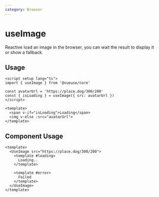 ```yaml
---
category: Browser
---
```


# useImage

Reactive load an image in the browser, you can wait the result to display it or show a fallback.

## Usage

```vue
<script setup lang="ts">
import { useImage } from '@vueuse/core'

const avatarUrl = 'https://place.dog/300/200'
const { isLoading } = useImage({ src: avatarUrl })
</script>

<template>
  <span v-if="isLoading">Loading</span>
  <img v-else :src="avatarUrl">
</template>
```

## Component Usage

```vue
<template>
  <UseImage src="https://place.dog/300/200">
    <template #loading>
      Loading..
    </template>

    <template #error>
      Failed
    </template>
  </UseImage>
</template>
```
